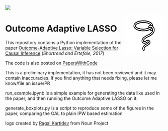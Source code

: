 ![](https://img.shields.io/github/license/tom-beer/Outcome-Adaptive-LASSO?color=magenta&style=plastic)

<img src="logo.png" width=125 height=125 align="right">

# Outcome Adaptive LASSO
This repository contains a Python implementation of the paper [Outcome-Adaptive Lasso: Variable Selection for Causal Inference](https://www.ncbi.nlm.nih.gov/pmc/articles/PMC5591052/pdf/nihms-852754.pdf) (*Shortreed and Ertefaie, 2017*)

The code is also posted on [PapersWithCode](https://paperswithcode.com/paper/outcome-adaptive-lasso-variable-selection-for)

This is a preliminary implementation, it has not been reviewed and it may contain inaccuracies. If you find anything that needs fixing, please let me know/file an issue/PR

run_example.ipynb is a simple example for generating the data like used in the paper, and then running the Outcome Adaptive LASSO on it.

generate_boxplots.py is a script to reproduce some of the figures in the paper, comparing the OAL to plain IPW based estimation

logo created by [Ragal Kartidev](https://thenounproject.com/search/?q=lasso&i=3411314) from Noun Project
